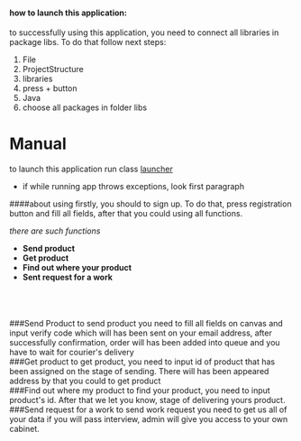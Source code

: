 #### how to launch this application:
to successfully using this application, you need to 
connect all libraries in package libs. To do that follow next steps: 
1) File
2) ProjectStructure
3) libraries
4) press + button 
5) Java 
6) choose all packages in folder libs
# Manual 
to launch this application run class [launcher](https://github.com/Skylore/LogisticCompany/blob/master/src/run/Launcher.java)
* if while running app throws exceptions, look first paragraph

####about using
firstly, you should to sign up. To do that, press registration button and fill 
all fields, after that you could using all functions.

_there are such functions_
<strong>
* Send product
* Get product
* Find out where your product
* Sent request for a work
</strong>
<br><br><br>
###Send Product
to send product you need to fill all fields on canvas and 
input verify code which will has been sent on your email address, after 
successfully confirmation, order will has been added into queue and you have to 
wait for courier's delivery
<br>
###Get product
to get product, you need to input id of product that has been assigned
on the stage of sending. There will has been appeared
address by that you could to get product
<br>
###Find out where my product
to find your product, you need to input product's id. 
After that we let you know, stage of delivering yours product.
<br>
###Send request for a work
to send work request you need to get us all of your data
if you will pass interview, admin will give you access to your
own cabinet.